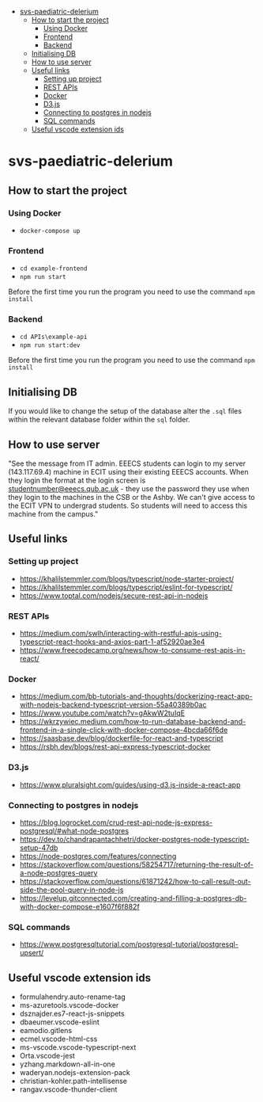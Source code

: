 - [svs-paediatric-delerium](#svs-paediatric-delerium)
  - [How to start the project](#how-to-start-the-project)
    - [Using Docker](#using-docker)
    - [Frontend](#frontend)
    - [Backend](#backend)
  - [Initialising DB](#initialising-db)
  - [How to use server](#how-to-use-server)
  - [Useful links](#useful-links)
    - [Setting up project](#setting-up-project)
    - [REST APIs](#rest-apis)
    - [Docker](#docker)
    - [D3.js](#d3js)
    - [Connecting to postgres in nodejs](#connecting-to-postgres-in-nodejs)
    - [SQL commands](#sql-commands)
  - [Useful vscode extension ids](#useful-vscode-extension-ids)

# svs-paediatric-delerium 
## How to start the project
### Using Docker
* ```docker-compose up```
### Frontend 
* ```cd example-frontend```
* ```npm run start```

Before the first time you run the program you need to use the command ```npm install```
### Backend
* ```cd APIs\example-api```
* ```npm run start:dev```

Before the first time you run the program you need to use the command ```npm install```
## Initialising DB
If you would like to change the setup of the database alter the ```.sql``` files within the relevant database folder within the ```sql``` folder.
## How to use server
"See the message from IT admin. EEECS students can login to my server (143.117.69.4) machine in ECIT using their existing EEECS accounts. When they login the format at the login screen is studentnumber@eeecs.qub.ac.uk - they use the password they use when they login to the machines in the CSB or the Ashby.  We can't give access to the ECIT VPN to undergrad students. So students will need to access this machine from the campus."
## Useful links
### Setting up project
* https://khalilstemmler.com/blogs/typescript/node-starter-project/
* https://khalilstemmler.com/blogs/typescript/eslint-for-typescript/ 
* https://www.toptal.com/nodejs/secure-rest-api-in-nodejs
### REST APIs
* https://medium.com/swlh/interacting-with-restful-apis-using-typescript-react-hooks-and-axios-part-1-af52920ae3e4
* https://www.freecodecamp.org/news/how-to-consume-rest-apis-in-react/
### Docker
* https://medium.com/bb-tutorials-and-thoughts/dockerizing-react-app-with-nodejs-backend-typescript-version-55a40389b0ac
* https://www.youtube.com/watch?v=gAkwW2tuIqE
* https://wkrzywiec.medium.com/how-to-run-database-backend-and-frontend-in-a-single-click-with-docker-compose-4bcda66f6de
* https://saasbase.dev/blog/dockerfile-for-react-and-typescript
* https://rsbh.dev/blogs/rest-api-express-typescript-docker
### D3.js
* https://www.pluralsight.com/guides/using-d3.js-inside-a-react-app
### Connecting to postgres in nodejs
* https://blog.logrocket.com/crud-rest-api-node-js-express-postgresql/#what-node-postgres
* https://dev.to/chandrapantachhetri/docker-postgres-node-typescript-setup-47db
* https://node-postgres.com/features/connecting
* https://stackoverflow.com/questions/58254717/returning-the-result-of-a-node-postgres-query
* https://stackoverflow.com/questions/61871242/how-to-call-result-out-side-the-pool-query-in-node-js
* https://levelup.gitconnected.com/creating-and-filling-a-postgres-db-with-docker-compose-e1607f6f882f
### SQL commands
* https://www.postgresqltutorial.com/postgresql-tutorial/postgresql-upsert/
## Useful vscode extension ids
* formulahendry.auto-rename-tag
* ms-azuretools.vscode-docker
* dsznajder.es7-react-js-snippets
* dbaeumer.vscode-eslint
* eamodio.gitlens
* ecmel.vscode-html-css
* ms-vscode.vscode-typescript-next
* Orta.vscode-jest
* yzhang.markdown-all-in-one
* waderyan.nodejs-extension-pack
* christian-kohler.path-intellisense
* rangav.vscode-thunder-client
